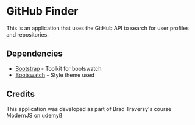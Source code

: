 GitHub Finder
===============================
This is an application that uses the GitHub API to search for user profiles and repositories.

## Dependencies
* [Bootstrap](http://getbootstrap.com/) - Toolkit for bootswatch
* [Bootswatch](https://bootswatch.com/) - Style theme used

## Credits
This application was developed as part of Brad Traversy's course ModernJS on udemyß